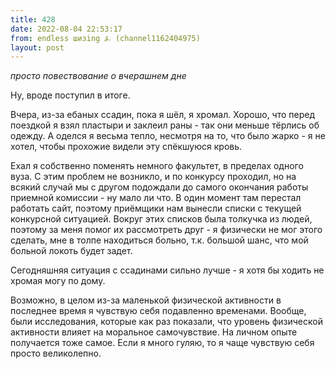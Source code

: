 ```yaml
---
title: 428
date: 2022-08-04 22:53:17
from: endless шизing ⍼ (channel1162404975)
layout: post
---
```


*просто повествование о вчерашнем дне*

Ну, вроде поступил в итоге.

Вчера, из-за ебаных ссадин, пока я шёл, я хромал. Хорошо, что перед поездкой я взял пластыри и заклеил раны - так они меньше тёрлись об одежду. А оделся я весьма тепло, несмотря на то, что было жарко - я не хотел, чтобы прохожие видели эту спёкшуюся кровь.

Ехал я собственно поменять немного факультет, в пределах одного вуза. С этим проблем не возникло, и по конкурсу проходил, но на всякий случай мы с другом подождали до самого окончания работы приемной комиссии - ну мало ли что. В один момент там перестал работать сайт, поэтому приёмщики нам вынесли списки с текущей конкурсной ситуацией. Вокруг этих списков была толкучка из людей, поэтому за меня помог их рассмотреть друг - я физически не мог этого сделать, мне в толпе находиться больно, т.к. большой шанс, что мой больной локоть будет задет.

Сегодняшняя ситуация с ссадинами сильно лучше - я хотя бы ходить не хромая могу по дому.

Возможно, в целом из-за маленькой физической активности в последнее время я чувствую себя подавленно временами. Вообще, были исследования, которые как раз показали, что уровень физической активности влияет на моральное самочувствие. На личном опыте получается тоже самое. Если я много гуляю, то я чаще чувствую себя просто великолепно.
